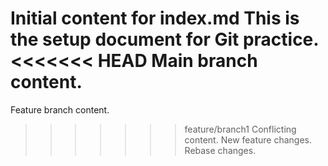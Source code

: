 Initial content for index.md
This is the setup document for Git practice.
<<<<<<< HEAD
Main branch content.
=======
Feature branch content.
>>>>>>> feature/branch1
Conflicting content.
New feature changes.
Rebase changes.

